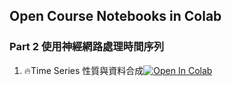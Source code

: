 ## Open Course Notebooks in Colab

### Part 2 使用神經網路處理時間序列
1. 🔥Time Series 性質與資料合成[![Open In Colab](https://colab.research.google.com/assets/colab-badge.svg)](https://colab.research.google.com/github/TA-aiacademy/course_3.0/blob/tsrnn/07_TSRNN/TSRNN_Part2/1_RNN.ipynb)

